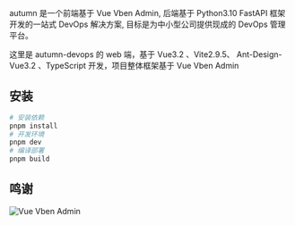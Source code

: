 autumn 是一个前端基于 Vue Vben Admin, 后端基于 Python3.10 FastAPI 框架开发的一站式 DevOps 解决方案, 目标是为中小型公司提供现成的 DevOps 管理平台。

这里是 autumn-devops 的 web 端，基于 Vue3.2 、Vite2.9.5、 Ant-Design-Vue3.2 、TypeScript 开发，项目整体框架基于 Vue Vben Admin

## 安装

```bash
# 安装依赖
pnpm install
# 开发环境
pnpm dev
# 编译部署
pnpm build
```

## 鸣谢

![Vue Vben Admin](https://github.com/vbenjs/vue-vben-admin)
